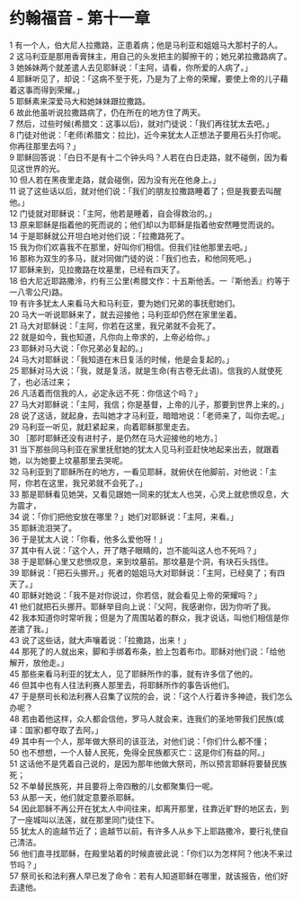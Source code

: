 # 约翰福音 - 第十一章
  
 1 有一个人，伯大尼人拉撒路，正患着病；他是马利亚和姐姐马大那村子的人。  
 2 这马利亚是那用香膏抹主，用自己的头发把主的脚擦干的；她兄弟拉撒路病了。  
 3 她姊妹两个就差遣人去见耶稣说：「主阿，请看，你所爱的人病了。」  
 4 耶稣听见了，却说：「这病不至于死，乃是为了上帝的荣耀，要使上帝的儿子藉着这事而得到荣耀。」  
 5 耶稣素来深爱马大和她妹妹跟拉撒路。  
 6 故此他虽听说拉撒路病了，仍在所在的地方住了两天。  
 7 然后，过些时候(希腊文：这事以后)，就对门徒说：「我们再往犹太去吧。」  
 8 门徒对他说：「老师(希腊文：拉比)，近今来犹太人正想法子要用石头打你呢。你再往那里去吗？」  
 9 耶稣回答说：「白日不是有十二个钟头吗？人若在白日走路，就不碰倒，因为看见这世界的光。  
 10 但人若在黑夜里走路，就会碰倒，因为没有光在他身上。」  
 11 说了这些话以后，就对他们说：「我们的朋友拉撒路睡着了；但是我要去叫醒他。」  
 12 门徒就对耶稣说：「主阿，他若是睡着，自会得救治的。」  
 13 原来耶稣是指着他的死而说的；他们却以为耶稣是指着他安然睡觉而说的。  
 14 于是耶稣就公开坦白地对他们说：「拉撒路死了。  
 15 我为你们欢喜我不在那里，好叫你们相信。但我们往他那里去吧。」  
 16 那称为双生的多马，就对同做门徒的说：「我们也去，和他同死吧。」  
 17 耶稣来到，见拉撒路在坟墓里，已经有四天了。  
 18 伯大尼近耶路撒泠，约有三公里(希腊文作：十五斯他丢。一『斯他丢』约等于一八零公尺)路。  
 19 有许多犹太人来看马大和马利亚，要为她们兄弟的事抚慰她们。  
 20 马大一听说耶稣来了，就去迎接他；马利亚却仍然在家里坐着。  
 21 马大对耶稣说：「主阿，你若在这里，我兄弟就不会死了。  
 22 就是如今，我也知道，凡你向上帝求的，上帝必给你。」  
 23 耶稣对马大说：「你兄弟必复起的。」  
 24 马大对耶稣说：「我知道在末日复活的时候，他是会复起的。」  
 25 耶稣对马大说：「我，就是复活，就是生命(有古卷无此语)。信我的人就使死了，也必活过来；  
 26 凡活着而信我的人，必定永远不死：你信这个吗？」  
 27 马大对耶稣说：「主阿，我信；你是基督，上帝的儿子，那要到世界上来的。」  
 28 说了这话，就起身，去叫她才才马利亚，暗暗地说：「老师来了，叫你去呢。」  
 29 马利亚一听见，就赶紧起来，向着耶稣那里走去。  
 30 ［那时耶稣还没有进村子，是仍然在马大迎接他的地方。］  
 31 当下那些同马利亚在家里抚慰她的犹太人见马利亚赶快地起来出去，就跟着她，以为她要上坟墓那里去哭呢。  
 32 马利亚到了耶稣所在的地方，一看见耶稣，就俯伏在他脚前，对他说：「主阿，你若在这里，我兄弟就不会死了。」  
 33 那是耶稣看见她哭，又看见跟她一同来的犹太人也哭，心灵上就悲愤叹息，大为震才，  
 34 说：「你们把他安放在哪里？」她们对耶稣说：「主阿，来看。」  
 35 耶稣流泪哭了。  
 36 于是犹太人说：「你看，他多么爱他呀！」  
 37 其中有人说：「这个人，开了瞎子眼睛的，岂不能叫这人也不死吗？」  
 38 于是耶稣心里又悲愤叹息，来到坟墓前。那坟墓是个洞，有块石头挡住。  
 39 耶稣说：「把石头挪开。」死者的姐姐马大对耶稣说：「主阿，已经臭了；有四天了。」  
 40 耶稣对她说：「我不是对你说过，你若信，就会看见上帝的荣耀吗？」  
 41 他们就把石头挪开。耶稣举目向上说：『父阿，我感谢你，因为你听了我。  
 42 我本知道你时常听我；但是为了周围站着的群众，我才说话，叫他们相信是你差遣了我。」  
 43 说了这些话，就大声嚷着说：「拉撒路，出来！」  
 44 那死了的人就出来，脚和手绑着布条，脸上包着布巾。耶稣对他们说：「给他解开，放他走。」  
 45 那些来看马利亚的犹太人，见了耶稣所作的事，就有许多信了他的。  
 46 但其中也有人往法利赛人那里去，将耶稣所作的事告诉他们。  
 47 于是祭司长和法利赛人召集了议院的会，说：「这个人行着许多神迹，我们怎么办呢？  
 48 若由着他这样，众人都会信他，罗马人就会来，连我们的圣地带我们民族(或译：国家)都夺取了去阿。」  
 49 其中有一个人，那年做大祭司的该亚法，对他们说：「你们什么都不懂；  
 50 也不想想，一个人替人民死，免得全民族都灭亡：这是你们有益的阿。」  
 51 这话他不是凭着自己说的，是因为那年他做大祭司，所以预言耶稣将要替民族死；  
 52 不单替民族死，并且要将上帝四散的儿女都聚集归一呢。  
 53 从那一天，他们就定意要杀耶稣。  
 54 因此耶稣不再公开在犹太人中间往来，却离开那里，往靠近旷野的地区去，到了一座城叫以法莲，就在那里同门徒住下。  
 55 犹太人的逾越节近了；逾越节以前，有许多人从乡下上耶路撒冷，要行礼使自己清洁。  
 56 他们直寻找耶稣，在殿里站着的时候直彼此说：「你们以为怎样阿？他决不来过节吗？」  
 57 祭司长和法利赛人早已发了命令：若有人知道耶稣在哪里，就该报告，他们好去逮他。